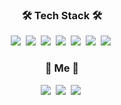 <h3 align="center">🛠 Tech Stack 🛠</h3>
<p align="center">
  <img src="https://img.shields.io/badge/React Native-61DAFB?style=flat-square&logo=React&logoColor=white"/></a>&nbsp <img src="https://img.shields.io/badge/React-61DAFB?style=flat-square&logo=React&logoColor=white"/></a>&nbsp <img src="https://img.shields.io/badge/JavaScript-F7DF1E?style=flat-square&logo=JavaScript&logoColor=white"/></a>&nbsp <img src="https://img.shields.io/badge/Flutter-02569B?style=flat-square&logo=Fluttert&logoColor=white"/></a>&nbsp <img src="https://img.shields.io/badge/Android-3DDC84?style=flat-square&logo=Android&logoColor=white"/></a>&nbsp <img src="https://img.shields.io/badge/C-A8B9CC?style=flat-square&logo=C&logoColor=white"/></a>&nbsp <img src="https://img.shields.io/badge/C++-00599C?style=flat-square&logo=C++&logoColor=white"/></a>&nbsp
</p>

<h3 align="center">🍑 Me 🍑</h3>
<p align="center">
  <a href="https://www.instagram.com/nuxadkrap/"><img src="https://img.shields.io/badge/Instagram-E4405F?style=flat-square&logo=Instagram&logoColor=white"/></a>&nbsp</a> <a href="https://velog.io/@parkde0207"><img src="https://img.shields.io/badge/Velog-20C997?style=flat-square&logo=Velog&logoColor=white"/></a>&nbsp</a> <a href="https://developerdaeun.tistory.com/"><img src="https://img.shields.io/badge/Tstory-20C997?style=flat-square&logo=Velog&logoColor=white"/></a>&nbsp</a>
</p>
